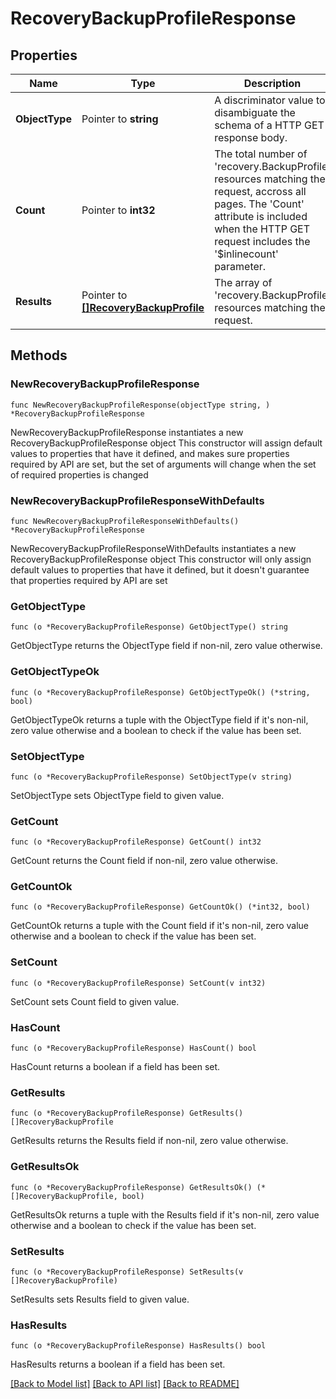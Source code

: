 # RecoveryBackupProfileResponse

## Properties

Name | Type | Description | Notes
------------ | ------------- | ------------- | -------------
**ObjectType** | Pointer to **string** | A discriminator value to disambiguate the schema of a HTTP GET response body. | 
**Count** | Pointer to **int32** | The total number of &#39;recovery.BackupProfile&#39; resources matching the request, accross all pages. The &#39;Count&#39; attribute is included when the HTTP GET request includes the &#39;$inlinecount&#39; parameter. | [optional] 
**Results** | Pointer to [**[]RecoveryBackupProfile**](recovery.BackupProfile.md) | The array of &#39;recovery.BackupProfile&#39; resources matching the request. | [optional] 

## Methods

### NewRecoveryBackupProfileResponse

`func NewRecoveryBackupProfileResponse(objectType string, ) *RecoveryBackupProfileResponse`

NewRecoveryBackupProfileResponse instantiates a new RecoveryBackupProfileResponse object
This constructor will assign default values to properties that have it defined,
and makes sure properties required by API are set, but the set of arguments
will change when the set of required properties is changed

### NewRecoveryBackupProfileResponseWithDefaults

`func NewRecoveryBackupProfileResponseWithDefaults() *RecoveryBackupProfileResponse`

NewRecoveryBackupProfileResponseWithDefaults instantiates a new RecoveryBackupProfileResponse object
This constructor will only assign default values to properties that have it defined,
but it doesn't guarantee that properties required by API are set

### GetObjectType

`func (o *RecoveryBackupProfileResponse) GetObjectType() string`

GetObjectType returns the ObjectType field if non-nil, zero value otherwise.

### GetObjectTypeOk

`func (o *RecoveryBackupProfileResponse) GetObjectTypeOk() (*string, bool)`

GetObjectTypeOk returns a tuple with the ObjectType field if it's non-nil, zero value otherwise
and a boolean to check if the value has been set.

### SetObjectType

`func (o *RecoveryBackupProfileResponse) SetObjectType(v string)`

SetObjectType sets ObjectType field to given value.


### GetCount

`func (o *RecoveryBackupProfileResponse) GetCount() int32`

GetCount returns the Count field if non-nil, zero value otherwise.

### GetCountOk

`func (o *RecoveryBackupProfileResponse) GetCountOk() (*int32, bool)`

GetCountOk returns a tuple with the Count field if it's non-nil, zero value otherwise
and a boolean to check if the value has been set.

### SetCount

`func (o *RecoveryBackupProfileResponse) SetCount(v int32)`

SetCount sets Count field to given value.

### HasCount

`func (o *RecoveryBackupProfileResponse) HasCount() bool`

HasCount returns a boolean if a field has been set.

### GetResults

`func (o *RecoveryBackupProfileResponse) GetResults() []RecoveryBackupProfile`

GetResults returns the Results field if non-nil, zero value otherwise.

### GetResultsOk

`func (o *RecoveryBackupProfileResponse) GetResultsOk() (*[]RecoveryBackupProfile, bool)`

GetResultsOk returns a tuple with the Results field if it's non-nil, zero value otherwise
and a boolean to check if the value has been set.

### SetResults

`func (o *RecoveryBackupProfileResponse) SetResults(v []RecoveryBackupProfile)`

SetResults sets Results field to given value.

### HasResults

`func (o *RecoveryBackupProfileResponse) HasResults() bool`

HasResults returns a boolean if a field has been set.


[[Back to Model list]](../README.md#documentation-for-models) [[Back to API list]](../README.md#documentation-for-api-endpoints) [[Back to README]](../README.md)


